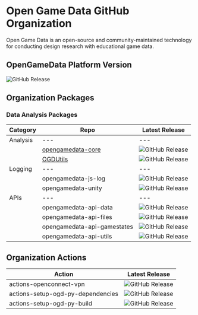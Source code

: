 # Open Game Data GitHub Organization

Open Game Data is an open-source and community-maintained technology for conducting design research with educational game data.

## OpenGameData Platform Version

![GitHub Release](https://img.shields.io/github/v/release/opengamedata/opengamedata-platform?display_name=release)

## Organization Packages

### Data Analysis Packages

| Category | Repo                        | Latest Release |
| ---      | ---                         | ---            |
| Analysis | ---                         | ---            |
|          | [opengamedata-core](https://github.com/opengamedata/opengamedata-core)           | ![GitHub Release](https://img.shields.io/github/v/release/opengamedata/opengamedata-core?display_name=release) |
|          | [OGDUtils](https://github.com/opengamedata/OGDUtils)                             | ![GitHub Release](https://img.shields.io/github/v/release/opengamedata/OGDUtils?display_name=release) |
| Logging  | ---                         | ---            |
|          | opengamedata-js-log         | ![GitHub Release](https://img.shields.io/github/v/release/opengamedata/opengamedata-js-log?display_name=release) |
|          | opengamedata-unity          | ![GitHub Release](https://img.shields.io/github/v/release/opengamedata/opengamedata-unity?display_name=release) |
| APIs     | ---                         | ---            |
|          | opengamedata-api-data       | ![GitHub Release](https://img.shields.io/github/v/release/opengamedata/opengamedata-api-data?display_name=release) |
|          | opengamedata-api-files      | ![GitHub Release](https://img.shields.io/github/v/release/opengamedata/opengamedata-api-files?display_name=release) |
|          | opengamedata-api-gamestates | ![GitHub Release](https://img.shields.io/github/v/release/opengamedata/opengamedata-api-gamestates?display_name=release) |
|          | opengamedata-api-utils      | ![GitHub Release](https://img.shields.io/github/v/release/opengamedata/opengamedata-api-utils?display_name=release) |

## Organization Actions

| Action                            | Latest Release |
| ---                               | ---            |
| actions-openconnect-vpn           | ![GitHub Release](https://img.shields.io/github/v/release/opengamedata/actions-openconnect-vpn?display_name=release) |
| actions-setup-ogd-py-dependencies | ![GitHub Release](https://img.shields.io/github/v/release/opengamedata/actions-setup-ogd-py-dependencies?display_name=release) |
| actions-setup-ogd-py-build        | ![GitHub Release](https://img.shields.io/github/v/release/opengamedata/actions-setup-ogd-py-build?display_name=release) |

